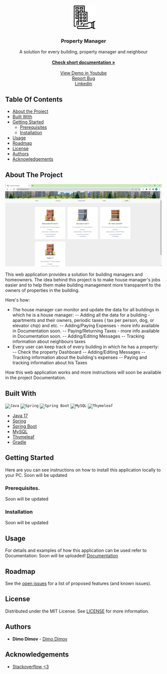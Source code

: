<br/>
<p align="center">
  <a href="https://github.com/dimov05/Property-Manager">
    <img src="screenshots/property.png" alt="Logo" width="80" height="80">
  </a>

  <h3 align="center">Property Manager</h3>

  <p align="center">
    A solution for every building, property manager and neighbour
    <br/>
    <br/>
    <a href="https://github.com/dimov05/Property-Manager/blob/main/Property%20Manager%20-%20short%20documentation.pdf"><strong>Check short documentation »</strong></a>
    <br/>
    <br/>
    <a href="https://www.youtube.com/watch?v=acGkezTYp34&list=PLuzciGHtDoA9Dqv9OxcSA0fKwABS_SOl-">View Demo in Youtube</a>	
	<br/>
    <a href="https://github.com/dimov05/Property-Manager/issues">Report Bug</a>
<br/>
<a href="https://www.linkedin.com/in/dimo-dimov-10a300117/">Linkedin</a>
  </p>
</p>



## Table Of Contents

* [About the Project](#about-the-project)
* [Built With](#built-with)
* [Getting Started](#getting-started)
  * [Prerequisites](#prerequisites)
  * [Installation](#installation)
* [Usage](#usage)
* [Roadmap](#roadmap)
* [License](#license)
* [Authors](#authors)
* [Acknowledgements](#acknowledgements)

## About The Project

![Screen Shot](https://github.com/dimov05/Property-Manager/blob/main/screenshots/screenshot-home-screen.jpg)

This web application provides a solution for building managers and homeowners. The idea behind this project is to make house manager's jobs easier and to help them make building management more transparent to the owners of properties in the building.

Here's how:
* The house manager can monitor and update the data for all buildings in which he is a house manager:
-- Adding all the data for a building - apartments and their owners, periodic taxes ( tax per person, dog, or elevator chip) and etc.
-- Adding/Paying Expenses - more info available in Documentation soon.
-- Paying/Returning Taxes - more info available in Documentation soon.
-- Adding/Editing Messages
-- Tracking information about neighbours taxes
* Every user can keep track of every building in which he has a property:
-- Check the property Dashboard
-- Adding/Editing Messages
-- Tracking information about the building's expenses
-- Paying and tracking information about his Taxes

How this web application works and more instructions will soon be available in the project Documentation.



## Built With

<div>
	<code><img height="80" src="https://user-images.githubusercontent.com/25181517/117201156-9a724800-adec-11eb-9a9d-3cd0f67da4bc.png" alt="Java" title="Java" /></code>
	<code><img height="80" src="https://user-images.githubusercontent.com/25181517/117201470-f6d56780-adec-11eb-8f7c-e70e376cfd07.png" alt="Spring" title="Spring" /></code>
	<code><img height="80" src="https://user-images.githubusercontent.com/25181517/183891303-41f257f8-6b3d-487c-aa56-c497b880d0fb.png" alt="Spring Boot" title="Spring Boot" /></code>
	<code><img height="80" src="https://user-images.githubusercontent.com/25181517/183896128-ec99105a-ec1a-4d85-b08b-1aa1620b2046.png" alt="MySQL" title="MySQL" /></code>
<code><img height="80" src="https://img.icons8.com/color/512/thymeleaf.png" title="Thymeleaf" /></code>
</div>

* [Java 17]()
* [Spring](https://spring.io/)
* [Spring Boot]()
* [MySQL](https://www.mysql.com/)
* [Thymeleaf](https://www.thymeleaf.org/)
* [Gradle](https://gradle.org/)

## Getting Started

Here are you can see instructions on how to install this application locally to your PC. Soon will be updated

### Prerequisites.

Soon will be updated

### Installation

Soon will be updated

## Usage

For details and examples of how this application can be used refer to Documentation: Soon will be uploaded!
 [Documentation](https://example.com)

## Roadmap

See the [open issues](https://github.com/dimov05/Property-Manager/issues) for a list of proposed features (and known issues).

## License

Distributed under the MIT License. See [LICENSE](https://github.com/dimov05/Property-Manager/LICENSE.md) for more information.

## Authors

* **Dimo Dimov** - [Dimo Dimov](https://github.com/dimov05/) 
## Acknowledgements

* [Stackoverflow <3](https://stackoverflow.com/)
